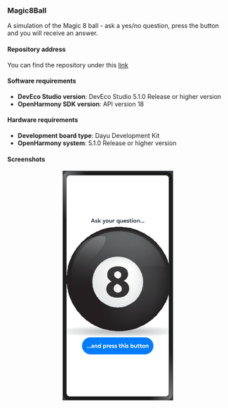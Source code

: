 ### Magic8Ball  
A simulation of the Magic 8 ball - ask a yes/no question, press the button and you will receive an answer.

#### Repository address
You can find the repository under this [link](https://github.com/eclipse-oniro4openharmony/app-Magic8Ball)  

#### Software requirements
- **DevEco Studio version**: DevEco Studio 5.1.0 Release or higher version
- **OpenHarmony SDK version**: API version 18

#### Hardware requirements
- **Development board type**: Dayu Development Kit
- **OpenHarmony system**: 5.1.0 Release or higher version

#### Screenshots
<div style="text-align: center">
    <img src='../images/entertainment/magic8ball/image1.png' width='50%'>
</div>
